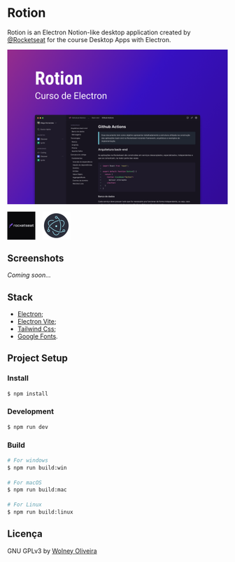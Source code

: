 # Rotion

Rotion is an Electron Notion-like desktop application created by [@Rocketseat](https://rocketseat.com.br/) for the course Desktop Apps with Electron.

![Cover](./doc/cover.png)

<div style="display: flex; gap: 16px">
  <img alt="Rocketseat" src="./doc/rocketseat.png" width="64">
  <img alt="Nodejs" src="./doc/electron.png" width="64">
</div>

## Screenshots

*Coming soon...*

## Stack
- [Electron](https://www.electronjs.org/);
- [Electron Vite](https://electron-vite.org/);
- [Tailwind Css](https://tailwindcss.com/);
- [Google Fonts](https://fonts.google.com/).

## Project Setup

### Install

```bash
$ npm install
```

### Development

```bash
$ npm run dev
```

### Build

```bash
# For windows
$ npm run build:win

# For macOS
$ npm run build:mac

# For Linux
$ npm run build:linux
```

## Licença

GNU GPLv3 by [Wolney Oliveira](https://github.com/wolney-fo)